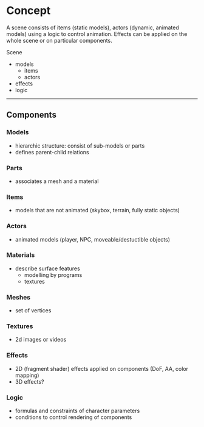 # Concept
A scene consists of items (static models), actors (dynamic, animated models) using a logic to control animation.
Effects can be applied on the whole scene or on particular components.

Scene
- models
  - items
  - actors
- effects
- logic

---

## Components

### Models
- hierarchic structure: consist of sub-models or parts
- defines parent-child relations

### Parts
- associates a mesh and a material

### Items
- models that are not animated (skybox, terrain, fully static objects)

### Actors
- animated models (player, NPC, moveable/destuctible objects)

### Materials
- describe surface features
  - modelling by programs
  - textures

### Meshes
- set of vertices

### Textures
- 2d images or videos

### Effects
- 2D (fragment shader) effects applied on components (DoF, AA, color mapping)
- 3D effects?

### Logic
- formulas and constraints of character parameters
- conditions to control rendering of components
